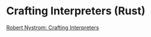 # Crafting Interpreters (Rust)

[Robert Nystrom: Crafting Interpreters](https://craftinginterpreters.com/)
